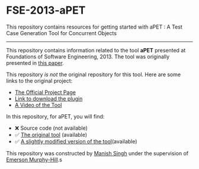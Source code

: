 # FSE-2013-aPET
This repository contains resources for getting started with aPET : A Test Case Generation Tool for Concurrent Objects

***

This repository contains information related to the tool **aPET** presented at Foundations of Software Engineering, 2013. The tool was originally presented in [this paper](http://dl.acm.org.prox.lib.ncsu.edu/citation.cfm?id=2494590).

This repository _is not_ the original repository for this tool. Here are some links to the original project:

* [The Official Project Page](http://tools.hats-project.eu)
* [Link to download the plugin](http://tools.hats-project.eu/update-site/)
* [A Video of the Tool](http://tools.hats-project.eu/movies/installplugin.mp4)

In this repository, for aPET, you will find:

* :x: Source code (not available)
* :white_check_mark: [The original tool](SomeExecutableInTheRepo) (available)
* :white_check_mark: [A slightly modified version of the tool](AnotherExecutableInTheRepo)(available)

This repository was constructed by [Manish Singh](https://github.com/manish211) under the supervision of [Emerson Murphy-Hill](https://github.com/CaptainEmerson).s
